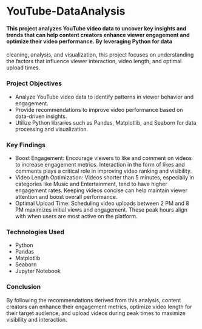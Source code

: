 # YouTube-DataAnalysis

#### This project analyzes YouTube video data to uncover key insights and trends that can help content creators enhance viewer engagement and optimize their video performance. By leveraging Python for data 
  cleaning, analysis, and visualization, this project focuses on understanding the factors that influence viewer interaction, video length, and optimal upload times.

### Project Objectives
* Analyze YouTube video data to identify patterns in viewer behavior and engagement.
* Provide recommendations to improve video performance based on data-driven insights.
* Utilize Python libraries such as Pandas, Matplotlib, and Seaborn for data processing and visualization.
  
### Key Findings
* Boost Engagement: Encourage viewers to like and comment on videos to increase engagement metrics. Interaction in the form of likes and comments plays a critical role in improving video ranking and visibility.
* Video Length Optimization: Videos shorter than 5 minutes, especially in categories like Music and Entertainment, tend to have higher engagement rates. Keeping videos concise can help maintain viewer attention 
  and boost overall performance.
* Optimal Upload Time: Scheduling video uploads between 2 PM and 8 PM maximizes initial views and engagement. These peak hours align with when users are most active on the platform.

### Technologies Used
* Python
* Pandas
* Matplotlib
* Seaborn
* Jupyter Notebook

### Conclusion
By following the recommendations derived from this analysis, content creators can enhance their engagement metrics, optimize video length for their target audience, and upload videos during peak times to maximize visibility and interaction.
